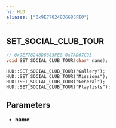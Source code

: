 ```yaml
---
ns: HUD
aliases: ["0x9E778248D6685FE0"]
---
```

## SET_SOCIAL_CLUB_TOUR

```c
// 0x9E778248D6685FE0 0x7AD67C95
void SET_SOCIAL_CLUB_TOUR(char* name);
```

```
HUD::SET_SOCIAL_CLUB_TOUR("Gallery");
HUD::SET_SOCIAL_CLUB_TOUR("Missions");
HUD::SET_SOCIAL_CLUB_TOUR("General");
HUD::SET_SOCIAL_CLUB_TOUR("Playlists");
```

## Parameters
* **name**: 

